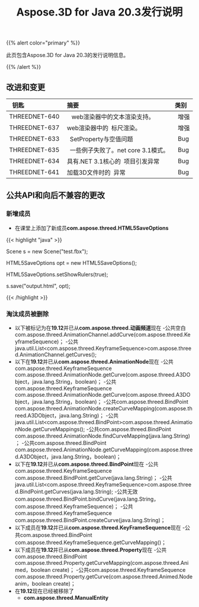 ﻿---
title: Aspose.3D for Java 20.3发行说明
type: docs
weight: 50
url: /zh/java/aspose-3d-for-java-20-3-release-notes/
---
{{% alert color="primary" %}} 

此页包含Aspose.3D for Java 20.3的发行说明信息。

{{% /alert %}} 
## **改进和变更**

|` `**钥匙**|**摘要**|**类别**|
|:- |:- |:- |
|THREEDNET-640 |` ` web渲染器中的文本渲染支持。|` `增强|
|THREEDNET-637 |web渲染器中的` `标尺渲染。|` `增强|
|THREEDNET-633 |` `SetProperty与空值问题|` `Bug|
|THREEDNET-635 |` `一些例子失败了。net core 3.1模式。|` `Bug|
|THREEDNET-634 |具有.NET 3.1核心的` `项目引发异常|` `Bug|
|THREEDNET-641 |加载3D文件时的` `异常|` `Bug|
## **公共API和向后不兼容的更改**
### **新增成员**
- 在课堂上添加了新成员**com.aspose.threed.HTML5SaveOptions**

{{< highlight "java" >}}

 Scene s = new Scene("test.fbx");

HTML5SaveOptions opt = new HTML5SaveOptions();

HTML5SaveOptions.setShowRulers(true);

s.save("output.html", opt);

{{< /highlight >}}
### **淘汰成员被删除**
- 以下被标记为在**19.12**并已从**com.aspose.threed.动画频道**现在
-公共空白com.aspose.threed.AnimationChannel.addCurve(com.aspose.threed.KeyframeSequence)；
-公共java.util.List<com.aspose.threed.KeyframeSequence>com.aspose.threed.AnimationChannel.getCurves();
- 以下在**19.12**并已从**com.aspose.threed.AnimationNode**现在
-公共com.aspose.threed.KeyframeSequence com.aspose.threed.AnimationNode.getCurve(com.aspose.threed.A3DObject，java.lang.String，boolean)；
-公共com.aspose.threed.KeyframeSequence com.aspose.threed.AnimationNode.getCurve(com.aspose.threed.A3DObject，java.lang.String，boolean)；
-公共com.aspose.threed.BindPoint com.aspose.threed.AnimationNode.createCurveMapping(com.aspose.threed.A3DObject，java.lang.String)；
-公共java.util.List<com.aspose.threed.BindPoint>com.aspose.threed.AnimationNode.getCurveMappings();
-公共com.aspose.threed.BindPoint com.aspose.threed.AnimationNode.findCurveMapping(java.lang.String)；
-公共com.aspose.threed.BindPoint com.aspose.threed.AnimationNode.getCurveMapping(com.aspose.threed.A3DObject，java.lang.String，boolean)；
- 以下在**19.12**并已从**com.aspose.threed.BindPoint**现在
-公共com.aspose.threed.KeyframeSequence com.aspose.threed.BindPoint.getCurve(java.lang.String)；
-公共java.util.List<com.aspose.threed.KeyframeSequence>com.aspose.threed.BindPoint.getCurves(java.lang.String);
-公共无效com.aspose.threed.BindPoint.bindCurve(java.lang.String，com.aspose.threed.KeyframeSequence)；
-公共com.aspose.threed.KeyframeSequence com.aspose.threed.BindPoint.createCurve(java.lang.String)；
- 以下成员在**19.12**并已从**com.aspose.threed.KeyFrameSequence**现在
-公共com.aspose.threed.BindPoint com.aspose.threed.KeyframeSequence.getCurveMapping()；
- 以下成员在**19.12**并已从**com.aspose.threed.Property**现在
-公共com.aspose.threed.BindPoint com.aspose.threed.Property.getCurveMapping(com.aspose.threed.Animed，boolean create)；
-公共com.aspose.threed.KeyframeSequence com.aspose.threed.Property.getCurve(com.aspose.threed.Animed.Node anim，boolean create)；
- 在**19.12**现在已经被移除了
  - **com.aspose.threed.ManualEntity**
